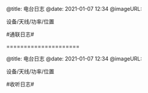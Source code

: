 
@title: 电台日志
@date: 2021-01-07 12:34
@imageURL:

设备/天线/功率/位置

#通联日志#

=====================

@title: 电台日志
@date: 2021-01-07 12:34
@imageURL:

设备/天线/功率/位置

#收听日志#
